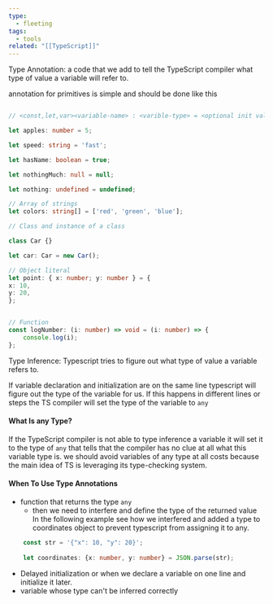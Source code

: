 ```yaml
---
type:
  - fleeting
tags:
  - tools
related: "[[TypeScript]]"
---
```




Type Annotation: a code that we add to tell the TypeScript compiler what type of value a variable will refer to.

annotation for primitives is simple and should be done like this 

```ts

// <const,let,var><variable-name> : <varible-type> = <optional init value>;

let apples: number = 5;

let speed: string = 'fast';

let hasName: boolean = true;

let nothingMuch: null = null;

let nothing: undefined = undefined;

// Array of strings
let colors: string[] = ['red', 'green', 'blue'];

// Class and instance of a class

class Car {}

let car: Car = new Car();

// Object literal
let point: { x: number; y: number } = {
x: 10,
y: 20,
};


// Function
const logNumber: (i: number) => void = (i: number) => {
	console.log(i);
};

```



Type Inference: Typescript tries to figure out what type of value a variable refers to. 

If variable declaration and initialization are on the same line typescript will figure out the type of the variable for us. If this happens in different lines or steps the TS compiler will set the type of the variable to `any` 

#### What Is any Type?

If the TypeScript compiler is not able to type inference a variable it will set it to the type of `any` that tells that the compiler has no clue at all what this variable type is.
we should avoid variables of any type at all costs because the main idea of TS is leveraging its type-checking system.
#### When To Use Type Annotations

- function that returns the type `any`
	- then we need to interfere and define the type of the returned value In the following example see how we interfered and added a type to coordinates object to prevent typescript from assigning it to any.
``` ts
	const str = '{"x": 10, "y": 20}';
	
	let coordinates: {x: number, y: number} = JSON.parse(str);
```
- Delayed initialization or when we declare a variable on one line and initialize it later.
- variable whose type can't be inferred correctly 


